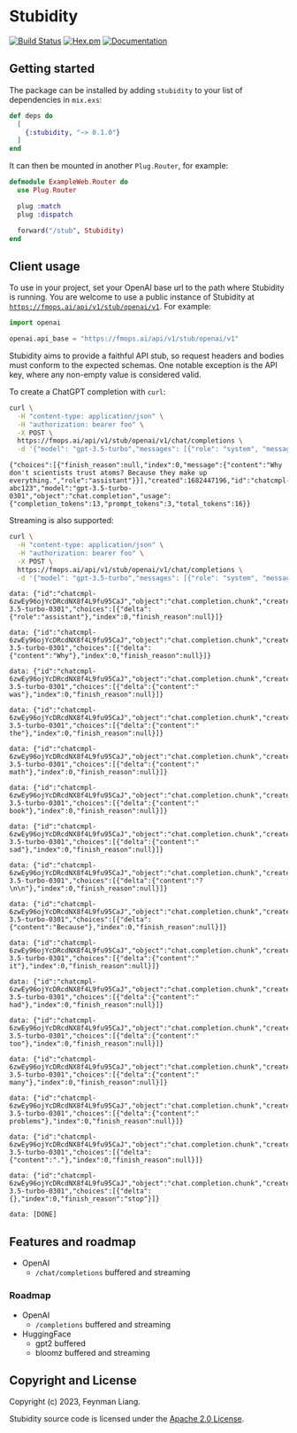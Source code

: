 # Stubidity

[![Build Status](https://github.com/fmops/stubidity/workflows/elixir/badge.svg)](https://github.com/fmops/stubidity/actions/workflows/elixir.yml) [![Hex.pm](https://img.shields.io/hexpm/v/stubidity.svg)](https://hex.pm/packages/stubidity) [![Documentation](https://img.shields.io/badge/documentation-gray)](https://hexdocs.pm/stubidity)

## Getting started

The package can be installed by adding `stubidity` to your list of dependencies
in `mix.exs`:

```elixir
def deps do
  [
    {:stubidity, "~> 0.1.0"}
  ]
end
```

It can then be mounted in another `Plug.Router`, for example:

```elixir
defmodule ExampleWeb.Router do
  use Plug.Router

  plug :match
  plug :dispatch

  forward("/stub", Stubidity)
end
```

## Client usage

To use in your project, set your OpenAI base url to the path where Stubidity is running.
You are welcome to use a public instance of Stubidity at [`https://fmops.ai/api/v1/stub/openai/v1`](https://fmops.ai/api/v1/stub/openai/v1). For example:

```python
import openai

openai.api_base = "https://fmops.ai/api/v1/stub/openai/v1"
```

Stubidity aims to provide a faithful API stub, so request headers and bodies must conform to the expected schemas. One notable exception is the API key, where any non-empty value is considered valid.

To create a ChatGPT completion with `curl`:

```sh
curl \
  -H "content-type: application/json" \
  -H "authorization: bearer foo" \
  -X POST \
  https://fmops.ai/api/v1/stub/openai/v1/chat/completions \
  -d '{"model": "gpt-3.5-turbo","messages": [{"role": "system", "message": "tell me a joke"}]}'
```

```
{"choices":[{"finish_reason":null,"index":0,"message":{"content":"Why don't scientists trust atoms? Because they make up everything.","role":"assistant"}}],"created":1682447196,"id":"chatcmpl-abc123","model":"gpt-3.5-turbo-0301","object":"chat.completion","usage":{"completion_tokens":13,"prompt_tokens":3,"total_tokens":16}}
```

Streaming is also supported:

```sh
curl \
  -H "content-type: application/json" \
  -H "authorization: bearer foo" \
  -X POST \
  https://fmops.ai/api/v1/stub/openai/v1/chat/completions \
  -d '{"model": "gpt-3.5-turbo","messages": [{"role": "system", "message": "tell me a joke"}]}'
```

```
data: {"id":"chatcmpl-6zwEy96ojYcDRcdNX8f4L9fu95CaJ","object":"chat.completion.chunk","created":1680219904,"model":"gpt-3.5-turbo-0301","choices":[{"delta":{"role":"assistant"},"index":0,"finish_reason":null}]}

data: {"id":"chatcmpl-6zwEy96ojYcDRcdNX8f4L9fu95CaJ","object":"chat.completion.chunk","created":1680219904,"model":"gpt-3.5-turbo-0301","choices":[{"delta":{"content":"Why"},"index":0,"finish_reason":null}]}

data: {"id":"chatcmpl-6zwEy96ojYcDRcdNX8f4L9fu95CaJ","object":"chat.completion.chunk","created":1680219904,"model":"gpt-3.5-turbo-0301","choices":[{"delta":{"content":" was"},"index":0,"finish_reason":null}]}

data: {"id":"chatcmpl-6zwEy96ojYcDRcdNX8f4L9fu95CaJ","object":"chat.completion.chunk","created":1680219904,"model":"gpt-3.5-turbo-0301","choices":[{"delta":{"content":" the"},"index":0,"finish_reason":null}]}

data: {"id":"chatcmpl-6zwEy96ojYcDRcdNX8f4L9fu95CaJ","object":"chat.completion.chunk","created":1680219904,"model":"gpt-3.5-turbo-0301","choices":[{"delta":{"content":" math"},"index":0,"finish_reason":null}]}

data: {"id":"chatcmpl-6zwEy96ojYcDRcdNX8f4L9fu95CaJ","object":"chat.completion.chunk","created":1680219904,"model":"gpt-3.5-turbo-0301","choices":[{"delta":{"content":" book"},"index":0,"finish_reason":null}]}

data: {"id":"chatcmpl-6zwEy96ojYcDRcdNX8f4L9fu95CaJ","object":"chat.completion.chunk","created":1680219904,"model":"gpt-3.5-turbo-0301","choices":[{"delta":{"content":" sad"},"index":0,"finish_reason":null}]}

data: {"id":"chatcmpl-6zwEy96ojYcDRcdNX8f4L9fu95CaJ","object":"chat.completion.chunk","created":1680219904,"model":"gpt-3.5-turbo-0301","choices":[{"delta":{"content":"?\n\n"},"index":0,"finish_reason":null}]}

data: {"id":"chatcmpl-6zwEy96ojYcDRcdNX8f4L9fu95CaJ","object":"chat.completion.chunk","created":1680219904,"model":"gpt-3.5-turbo-0301","choices":[{"delta":{"content":"Because"},"index":0,"finish_reason":null}]}

data: {"id":"chatcmpl-6zwEy96ojYcDRcdNX8f4L9fu95CaJ","object":"chat.completion.chunk","created":1680219904,"model":"gpt-3.5-turbo-0301","choices":[{"delta":{"content":" it"},"index":0,"finish_reason":null}]}

data: {"id":"chatcmpl-6zwEy96ojYcDRcdNX8f4L9fu95CaJ","object":"chat.completion.chunk","created":1680219904,"model":"gpt-3.5-turbo-0301","choices":[{"delta":{"content":" had"},"index":0,"finish_reason":null}]}

data: {"id":"chatcmpl-6zwEy96ojYcDRcdNX8f4L9fu95CaJ","object":"chat.completion.chunk","created":1680219904,"model":"gpt-3.5-turbo-0301","choices":[{"delta":{"content":" too"},"index":0,"finish_reason":null}]}

data: {"id":"chatcmpl-6zwEy96ojYcDRcdNX8f4L9fu95CaJ","object":"chat.completion.chunk","created":1680219904,"model":"gpt-3.5-turbo-0301","choices":[{"delta":{"content":" many"},"index":0,"finish_reason":null}]}

data: {"id":"chatcmpl-6zwEy96ojYcDRcdNX8f4L9fu95CaJ","object":"chat.completion.chunk","created":1680219904,"model":"gpt-3.5-turbo-0301","choices":[{"delta":{"content":" problems"},"index":0,"finish_reason":null}]}

data: {"id":"chatcmpl-6zwEy96ojYcDRcdNX8f4L9fu95CaJ","object":"chat.completion.chunk","created":1680219904,"model":"gpt-3.5-turbo-0301","choices":[{"delta":{"content":"."},"index":0,"finish_reason":null}]}

data: {"id":"chatcmpl-6zwEy96ojYcDRcdNX8f4L9fu95CaJ","object":"chat.completion.chunk","created":1680219904,"model":"gpt-3.5-turbo-0301","choices":[{"delta":{},"index":0,"finish_reason":"stop"}]}

data: [DONE]
```

## Features and roadmap

  - OpenAI
    - `/chat/completions` buffered and streaming
    
### Roadmap 
  - OpenAI
    - `/completions` buffered and streaming
  - HuggingFace
    - gpt2 buffered
    - bloomz buffered and streaming


## Copyright and License

Copyright (c) 2023, Feynman Liang.

Stubidity source code is licensed under the [Apache 2.0 License](LICENSE).
